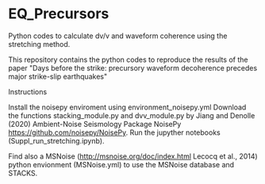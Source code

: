 # EQ_Precursors
Python codes to calculate dv/v and waveform coherence using the stretching method. 

This repository contains the python codes to reproduce the results of the paper
"Days before the strike: precursory waveform decoherence
precedes major strike-slip earthquakes"

Instructions

Install the noisepy enviroment using environment_noisepy.yml
Download the functions stacking_module.py and dvv_module.py by Jiang and Denolle (2020) Ambient-Noise Seismology Package NoisePy https://github.com/noisepy/NoisePy. 
Run the jupyther notebooks (Suppl_run_stretching.ipynb).

Find also a MSNoise (http://msnoise.org/doc/index.html Lecocq et al., 2014) python envionment (MSNoise.yml) to use the MSNoise database and STACKS.
